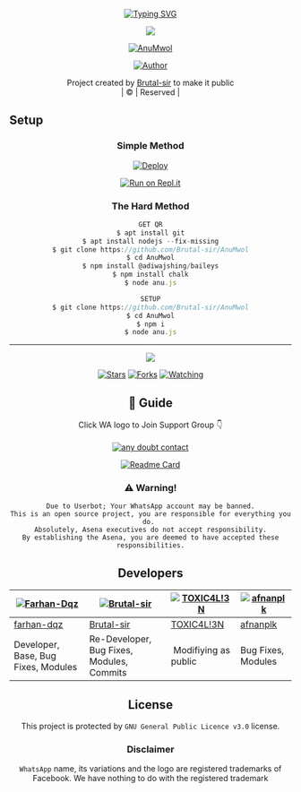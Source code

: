 <p align="center">
    <a href="https://github.com/Brutal-sir">
       <img
          src="https://readme-typing-svg.herokuapp.com?size=35&width=800&lines=❖+Welcome+To+Anu-Mwol+Wa-Bot..+❖;❖+Created+by+Brutal+Sir+with+Baileys+❖;❖+With+more+features+❖"
          alt="Typing SVG"
        />
    </a>
</p>

<div align="center">
 <img src="https://camo.githubusercontent.com/9c184e56a76795eaeb8e7584424520de07a9aa4db57323f626ef9ff7730f62b9/68747470733a2f2f6d656469612e67697068792e636f6d2f6d656469612f34644d3155373661415133646245366263332f67697068792e676966?size=250"
  </p>
<p align="center">
<a href="#"><img title="AnuMwol" src="https://img.shields.io/badge/AnuMwol-green?colorA=%23ff0000&colorB=%23017e40&style=for-the-badge"></a>
</p>
  <p align="center">
<a href="https://github.com/Brutal-skr"><img title="Author" src="https://img.shields.io/badge/Author-Brutal-sir/AnuMwol?color=blue&style=for-the-badge&logo=whatsapp"></a>
</p>
</div>
<p align="center">
Project created by <a href="https://github.com/farhan-dqz">Brutal-sir</a> to make it public
    <br>
       | © |
        Reserved |
    <br> 
</p>

## Setup
<div align="center">

  ### Simple Method
  
[![Deploy](https://www.herokucdn.com/deploy/button.svg)](https://heroku.com/deploy?template=https://github.com/Brutal-sir/AnuMwol) 
  
[![Run on Repl.it](https://repl.it/badge/github/quiec/whatsAlfa)](https://replit.com/@Farhandqz/JulieMwol)
  
### The Hard Method
```js
GET QR
$ apt install git
$ apt install nodejs --fix-missing
$ git clone https://github.com/Brutal-sir/AnuMwol
$ cd AnuMwol
$ npm install @adiwajshing/baileys
$ npm install chalk
$ node anu.js
```
      
```js
SETUP
$ git clone https://github.com/Brutal-sir/AnuMwol
$ cd AnuMwol
$ npm i
$ node anu.js
```

----

  <p align="center">
  <a href="httsp://github.com/Brutal-sir/AnuMwol">
    
<a href="https://github.com/Brutal-sir/followers">
<img src="https://img.shields.io/github/repo-size/Brutal-sir/AnuMwol?color=green&label=Repo%20total%20size&style=plastic">
<p align="center">
<a href="https://github.com/farhan-dqz/followers"
<img title="Followers" src="https://img.shields.io/github/followers/farhan-dqz?color=blue&style=flat-square"></a>
<a href="https://github.com/Brutal-sir/AnuMwol/stargazers/"><img title="Stars" src="https://img.shields.io/github/stars/Brutal-sir/AnuMwol?color=blue&style=flat-square"></a>
<a href="https://github.com/Brutal-sir/AnuMwol/network/members"><img title="Forks" src="https://img.shields.io/github/forks/Brutal-sir/AnuMwol?color=blue&style=flat-square"></a>
<a href="https://github.com/Brutal-sir/AnuMwol/watchers"><img title="Watching" src="https://img.shields.io/github/watchers/Brutal-sir/AnuMwol?label=Watchers&color=blue&style=flat-square"></a>
</p>

## 📢 Guide
Click WA logo to Join Support Group 👇
    <br>
<br>
    <a href="https://wa.me/+447441457757"><img title="any doubt contact" src="https://img.shields.io/badge/any_doubt_contact-afnanplk/pinkymwol?color=black&style=for-the-badge&logo=whatsapp"></a>
  <div align="center">
       
  [![Readme Card](https://github-readme-stats.vercel.app/api/pin/?username=Brutal-sir&repo=AnuMwol&theme=nightowl)](https://github.com/Brutal-sir/AnuMwol)
  </div>
    
### ⚠️ Warning! 
```
Due to Userbot; Your WhatsApp account may be banned.
This is an open source project, you are responsible for everything you do. 
Absolutely, Asena executives do not accept responsibility.
By establishing the Asena, you are deemed to have accepted these responsibilities.
```

## Developers
  <div align="center">
    
  [![Farhan-Dqz](https://github.com/farhan-dqz.png?size=100)](https://github.com/farhan-dqz) | [![Brutal-sir](https://i.imgur.com/WJvqCyD.jpeg)](https://github.com/Brutal-sir) |  [![TOXIC4L!3N](https://github.com/Alien-alfa.png?size=100)](https://github.com/AI-VIKI) | [![afnanplk](https://github.com/afnanplk.png?size=100)](https://github.com/afnanplk) 
----|----|----|----
[farhan-dqz](https://github.com/farhan-dqz) | [Brutal-sir](https://github.com/Brutal-sir) | [TOXIC4L!3N](https://github.com/AI-VIKI) | [afnanplk](https://github.com/afnanplk) 
Developer, Base, Bug Fixes, Modules| Re-Developer, Bug Fixes, Modules, Commits |  Modifiying  as   public | Bug Fixes, Modules 
  </div>
    


## License
This project is protected by `GNU General Public Licence v3.0` license.

### Disclaimer
`WhatsApp` name, its variations and the logo are registered trademarks of Facebook. We have nothing to do with the registered trademark
